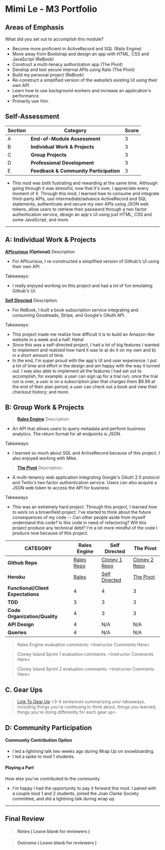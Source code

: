 # Mimi Le - M3 Portfolio

## Areas of Emphasis

What did you set out to accomplish this module?

  * Become more proficient in ActiveRecord and SQL (Rails Engine)
  * Move away from Bootstrap and design an app with HTML, CSS and JavaScript (ReBook) 
  * Construct a multi-tenacy authorization app (The Pivot)
  * Develop and test secure internal APIs using Rails (The Pivot)
  * Build my personal project (ReBook)
  * Re-construct a simplified version of the website’s existing UI using their own API
  * Learn how to use background workers and increase an application's performance
  * Primarily use Vim.

## Self-Assessment

| Section | Category | Score |
| --- | ----- | --- |
| A | **End-of-Module Assessment** | 3 |
| B | **Individual Work & Projects** | 3 |
| C | **Group Projects** | 3 |
| D | **Professional Development** | 3 |
| E | **Feedback & Community Participation** | 3 |

  * This mod was both fustrating and rewarding at the same time. Although going through it was stressful, now that it's over, I appreciate every moment of it. Through this mod, I learned how to consume and integrate third-party APIs, use intermediate/advance ActiveRecord and SQL statements, authenticate and secure my own APIs using JSON web tokens, allow users to retrieve their password through a two factor authentication service, design an app's UI using just HTML, CSS and some JavaScript, and more.

-----------------------

## A: Individual Work & Projects

**[APIcurious](http://backend.turing.io/module3/projects/apicurious) (Optional)**
Description

  * For APIcurious, I re-constructed a simplified version of Github's UI using their own API.

Takeaways:

  * I really enjoyed working on this project and had a lot of fun emulating Github's UI.

**[Self Directed](http://backend.turing.io/module3/projects/self_directed_project)**
Description:

  * For ReBook, I built a book subscription service integrating and consuming Goodreads, Stripe, and Google's OAuth API.

Takeaways:

  * This project made me realize how difficult it is to build an Amazon-like website in a week and a half. Haha!
  * Since this was a self-directed project, I had a lot of big features I wanted to implement and realized how hard it was to a) do it on my own and b) in a short amount of time.
  * In the end, I'm super proud with the app's UI and user experience. I put a lot of time and effort in the design and am happy with the way it turned out. I was also able to implement all the features I had set out to accomplish, for example: a user can sign up for a trial run; once the trial run is over, a user is on a subscription plan that charges them $9.99 at the end of their plan period; a user can check out a book and view their checkout history; and more.

## B: Group Work & Projects

> **[Rales Engine](http://backend.turing.io/module3/projects/rails_engine)**
Description:

  * An API that allows users to query metadata and perform business analytics. The return format for all endpoints is JSON.

Takeaways:

  * I learned so much about SQL and ActiveRecord because of this project. I also enjoyed working with Mike.

> **[The Pivot](http://backend.turing.io/module3/projects/the_pivot)**
Description:

  * A multi-tenancy web application integrating Google's OAuth 2.0 protocol and Twilio's two factor authentication service. Users can also acquire a JSON web token to access the API for business

Takeaways
  
  * This was an extremely hard project. Through this project, I learned how to work on a brownfield project. I've started to think about the future consequences of my code -- Can other people aside from myself understand this code? Is this code in need of refactoring? Will this project produce any technical debt? I'm a lot more mindful of the code I produce now because of this project.

| CATEGORY | Rales Engine | Self Directed | The Pivot |
| --- | --- | --- | --- |
| **Github Repo** | [Rales Repo](https://) | [Cloney 1 Repo](https://) | [Cloney 2 Repo](https://) |
| **Heroku** | [Rales](https://) | [Self Directed](https://) | [The Pivot](https://) |
| **Functional/Client Expectations** | 4 | 4 | 3 |
| **TDD** | 3 | 3 | 3 |
| **Code Organization/Quality** | 4 | 3 | 3 |
| **API Design** | 4 | N/A | N/A |
| **Queries** | 4 | N/A | N/A |

> Rales Engine evaluation comments:
\<Instructor Comments Here>

> Cloney Island Sprint 1 evaluation comments:
\<Instructor Comments Here>

> Cloney Island Sprint 2 evaluation comments:
\<Instructor Comments Here>

## C. **Gear Ups**

> [Link To Gear Up]()
\<3-4 sentences summarizing your takeaways, including things you're continuing to think about, things you learned, things you're doing differently for each gear up>

## D: Community Participation

#### **Community Contribution Option**
  * I led a lightning talk two weeks ago during Wrap Up on snowboarding.
  * I led a spike to mod 1 students.

#### **Playing a Part**

How else you've contributed to the community

  * I'm happy I had the opportunity to pay it forward this mod. I paired with a couple mod 1 and 2 students, joined the Joan Clarke Society committee, and did a lightning talk during wrap up.

------------------

## Final Review

> #### Notes ( Leave blank for reviewers )

> #### Outcome ( Leave blank for reviewers )
